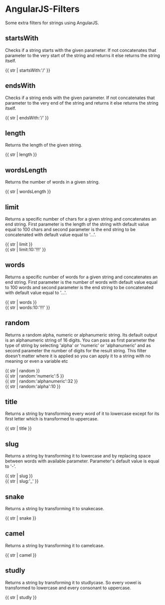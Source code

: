 AngularJS-Filters
=================

Some extra filters for strings using AngularJS.

**startsWith**
--------------

Checks if a string starts with the given parameter. If not concatenates that parameter to the very start of the string and returns it else returns the string itself.

{{ str | startsWith:'/' }}

**endsWith**
------------

Checks if a string ends with the given parameter. If not concatenates that parameter to the very end of the string and returns it else returns the string itself.

{{ str | endsWith:'/' }}

**length**
----------

Returns the length of the given string.

{{ str | length }}

**wordsLength**
---------------

Returns the number of words in a given string.

{{ str | wordsLength }}

**limit**
---------

Returns a specific number of chars for a given string and concatenates an end string. First parameter is the length of the string with default value equal to 100 chars and second parameter is the end string to be concatenated with default value equal to '...'. 

{{ str | limit }}   
{{ str | limit:10:'!!!' }}

**words**
---------

Returns a specific number of words for a given string and concatenates an end string. First parameter is the number of words with default value equal to 100 words and second parameter is the end string to be concatenated with default value equal to '...'. 

{{ str | words }}   
{{ str | words:10:'!!!' }}

**random**
---------

Returns a random alpha, numeric or alphanumeric string. Its default output is an alphanumeric string of 16 digits. You can pass as first parameter the type of string by selecting 'alpha' or 'numeric' or 'alphanumeric' and as second parameter the number of digits for the result string. This filter doesn't matter where it is applied so you can apply it to a string with no meaning or even a variable etc 

{{ str | random }}  
{{ str | random:'numeric':5 }}  
{{ str | random:'alphanumeric':32 }}  
{{ str | random:'alpha':10 }}

**title**
---------

Returns a string by transforming every word of it to lowercase except for its first letter which is transformed to uppercase. 

{{ str | title }}

**slug**
--------

Returns a string by transforming it to lowercase and by replacing space between words with available parameter. Parameter's default value is equal to '-'. 

{{ str | slug }}   
{{ str | slug:'_' }}

**snake**
---------

Returns a string by transforming it to snakecase. 

{{ str | snake }}

**camel**
---------

Returns a string by transforming it to camelcase. 

{{ str | camel }}

**studly**
----------

Returns a string by transforming it to studlycase. So every vowel is transformed to lowercase and every consonant to uppercase.

{{ str | studly }}